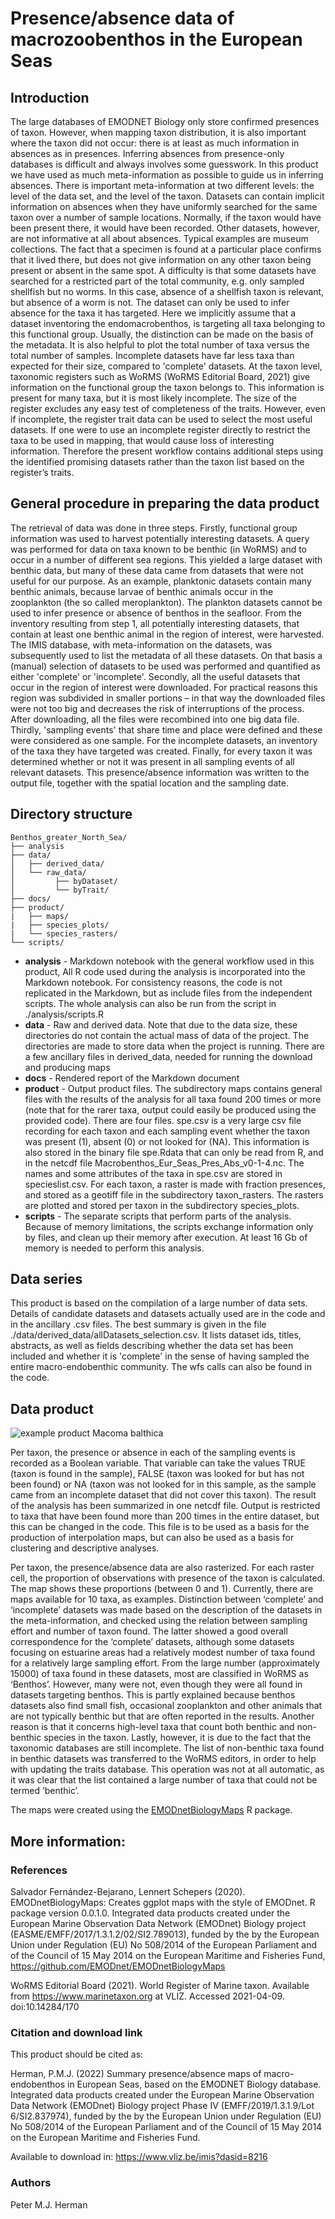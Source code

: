 # Presence/absence data of macrozoobenthos in the European Seas

## Introduction

The large databases of EMODNET Biology only store confirmed presences of taxon. However, when mapping taxon distribution, it is also important where the taxon did not occur: there is at least as much information in absences as in presences. Inferring absences from presence-only databases is difficult and always involves some guesswork.
In this product we have used as much meta-information as possible to guide us in inferring absences. There is important meta-information at two different levels: the level of the data set, and the level of the taxon. 
Datasets can contain implicit information on absences when they have uniformly searched for the same taxon over a number of sample locations. Normally, if the taxon would have been present there, it would have been recorded. Other datasets, however, are not informative at all about absences. Typical examples are museum collections. The fact that a specimen is found at a particular place confirms that it lived there, but does not give information on any other taxon being present or absent in the same spot. A difficulty is that some datasets have searched for a restricted part of the total community, e.g. only sampled shellfish but no worms. In this case, absence of a shellfish taxon is relevant, but absence of a worm is not. The dataset can only be used to infer absence for the taxa it has targeted. Here we implicitly assume that a dataset inventoring the endomacrobenthos, is targeting all taxa belonging to this functional group. Usually, the distinction can be made on the basis of the metadata. It is also helpful to plot the total number of taxa versus the total number of samples. Incomplete datasets have far less taxa than expected for their size, compared to 'complete' datasets.
At the taxon level, taxonomic registers such as WoRMS (WoRMS Editorial Board, 2021) give information on the functional group the taxon belongs to. This information is present for many taxa, but it is most likely incomplete. The size of the register excludes any easy test of completeness of the traits. However, even if incomplete, the register trait data can be used to select the most useful datasets. If one were to use an incomplete register directly to restrict the taxa to be used in mapping, that would cause loss of interesting information. Therefore the present workflow contains additional steps using the identified promising datasets rather than the taxon list based on the register’s traits.

## General procedure in preparing the data product

The retrieval of data was done in three steps. Firstly, functional group information was used to harvest potentially interesting datasets. A query was performed for data on taxa known to be benthic (in WoRMS) and to occur in a number of different sea regions. This yielded a large dataset with benthic data, but many of these data came from datasets that were not useful for our purpose. As an example, planktonic datasets contain many benthic animals, because larvae of benthic animals occur in the zooplankton (the so called meroplankton). The plankton datasets cannot be used to infer presence or absence of benthos in the seafloor. From the inventory resulting from step 1, all potentially interesting datasets, that contain at least one benthic animal in the region of interest, were harvested. The IMIS database, with meta-information on the datasets, was subsequently used to list the metadata of all these datasets. On that basis a (manual) selection of datasets to be used was performed and quantified as either 'complete' or 'incomplete'. 
Secondly, all the useful datasets that occur in the region of interest were downloaded. For practical reasons this region was subdivided in smaller portions – in that way the downloaded files were not too big and decreases the risk of interruptions of the process. After downloading, all the files were recombined into one big data file.
Thirdly, 'sampling events' that share time and place were defined and these were considered as one sample. For the incomplete datasets, an inventory of the taxa they have targeted was created. Finally, for every taxon it was determined whether or not it was present in all sampling events of all relevant datasets. This presence/absence information was written to the output file, together with the spatial location and the sampling date. 

## Directory structure

```
Benthos_greater_North_Sea/
├── analysis
├── data/
│   ├── derived_data/
│   └── raw_data/
│         ├── byDataset/
│         └── byTrait/
├── docs/
├── product/
|   ├── maps/ 
|   ├── species_plots/ 
|   └── species_rasters/
└── scripts/
```

* **analysis** - Markdown notebook with the general workflow used in this product, All R code used during the analysis is incorporated into the Markdown notebook. For consistency reasons, the code is not replicated in the Markdown, but as include files from the independent scripts. The whole analysis can also be run from the script in ./analysis/scripts.R
* **data** - Raw and derived data. Note that due to the data size, these directories do not contain the actual mass of data of the project. The directories are made to store data when the project is running. There are a few ancillary files in derived_data, needed for running the download and producing maps
* **docs** - Rendered report of the Markdown document
* **product** - Output product files. The subdirectory maps contains general files with the results of the analysis for all taxa found 200 times or more (note that for the rarer taxa, output could easily be produced using the provided code). There are four files. spe.csv is a very large csv file recording for each taxon and each sampling event whether the taxon was present (1), absent (0) or not looked for (NA). This information is also stored in the binary file spe.Rdata that can only be read from R, and in the netcdf file Macrobenthos_Eur_Seas_Pres_Abs_v0-1-4.nc. The names and some attributes of the taxa in spe.csv are stored in specieslist.csv. For each taxon, a raster is made with fraction presences, and stored as a geotiff file in the subdirectory taxon_rasters. The rasters are plotted and stored per taxon in the subdirectory species_plots.
* **scripts** - The separate scripts that perform parts of the analysis. Because of memory limitations, the scripts exchange information only by files, and clean up their memory after execution. At least 16 Gb of memory is needed to perform this analysis.

## Data series

This product is based on the compilation of a large number of data sets. Details of candidate datasets and datasets actually used are in the code and in the ancillary .csv files. The best summary is given in the file ./data/derived_data/allDatasets_selection.csv. It lists dataset ids, titles, abstracts, as well as fields describing whether the data set has been included and whether it is 'complete' in the sense of having sampled the entire macro-endobenthic community.
The wfs calls can also be found in the code.

## Data product

![example product Macoma balthica](https://github.com/pmjherman/EMODnet-Biology-Benthos-European-Seas/blob/master/0001_141579_Macoma-balthica.png)

Per taxon, the presence or absence in each of the sampling events is recorded as a Boolean variable. That variable can take the values TRUE (taxon is found in the sample), FALSE (taxon was looked for but has not been found) or NA (taxon was not looked for in this sample, as the sample came from an incomplete dataset that did not cover this taxon). The result of the analysis has been summarized in one netcdf file. Output is restricted to taxa that have been found more than 200 times in the entire dataset, but this can be changed in the code. This file is to be used as a basis for the production of interpolation maps, but can also be used as a basis for clustering and descriptive analyses. 

Per taxon, the presence/absence data are also rasterized. For each raster cell, the proportion of observations with presence of the taxon is calculated. The map shows these proportions (between 0 and 1). 
Currently, there are maps available for 10 taxa, as examples. 
Distinction between ‘complete’ and ‘incomplete’ datasets was made based on the description of the datasets in the meta-information, and checked using the relation between sampling effort and number of taxon found. The latter showed a good overall correspondence for the ‘complete’ datasets, although some datasets focusing on estuarine areas had a relatively modest number of taxa found for a relatively large sampling effort.
From the large number (approximately 15000) of taxa found in these datasets, most are classified in WoRMS as ‘Benthos’. However, many were not, even though they were all found in datasets targeting benthos. This is partly explained because benthos datasets also find small fish, occasional zooplankton and other animals that are not typically benthic but that are often reported in the results. Another reason is that it concerns high-level taxa that count both benthic and non-benthic species in the taxon. Lastly, however, it is due to the fact that the taxonomic databases are still incomplete. The list of non-benthic taxa found in benthic datasets was transferred to the WoRMS editors, in order to help with updating the traits database. This operation was not at all automatic, as it was clear that the list contained a large number of taxa that could not be termed ‘benthic’.

The maps were created using the [EMODnetBiologyMaps](https://github.com/EMODnet/EMODnetBiologyMaps) R package.

## More information:

### References

Salvador Fernández-Bejarano, Lennert Schepers (2020). EMODnetBiologyMaps: Creates ggplot maps with the style of EMODnet. R package version 0.0.1.0. Integrated data products created under the European Marine Observation Data Network (EMODnet) Biology project (EASME/EMFF/2017/1.3.1.2/02/SI2.789013), funded by the by the European Union under Regulation (EU) No 508/2014 of the European Parliament and of the Council of 15 May 2014 on the European Maritime and Fisheries Fund, https://github.com/EMODnet/EMODnetBiologyMaps

WoRMS Editorial Board (2021). World Register of Marine taxon. Available from https://www.marinetaxon.org at VLIZ. Accessed 2021-04-09. doi:10.14284/170

### Citation and download link

This product should be cited as:

Herman, P.M.J. (2022) Summary presence/absence maps of macro-endobenthos in European Seas, based on the EMODNET Biology database. Integrated data products created under the European Marine Observation  Data Network (EMODnet) Biology project Phase IV (EMFF/2019/1.3.1.9/Lot  6/SI2.837974), funded by the by the European Union under Regulation (EU) No 508/2014 of the European Parliament and of the Council of 15 May  2014 on the European Maritime and Fisheries Fund.

Available to download in: https://www.vliz.be/imis?dasid=8216

### Authors

Peter M.J. Herman
